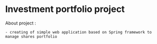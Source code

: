 # Investment portfolio project



About project :

    - creating of simple web application based on Spring framework to manage shares portfolio
